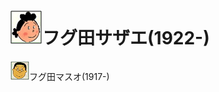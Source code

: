 ![フグ田サザエ](/images/F/Fuguta_Sazae_フグ田サザエ_1922.png)フグ田サザエ(1922-)
===
![フグ田マスオ](/images/F/Fuguta_Masuo_フグ田マスオ_1917.png)フグ田マスオ(1917-)

